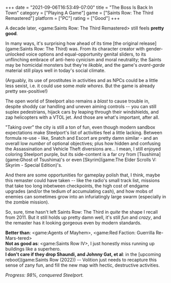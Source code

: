 +++
date = "2021-09-06T16:53:49-07:00"
title = "The Boss Is Back In Town"
category = ["Playing A Game"]
game = ["Saints Row: The Third Remastered"]
platform = ["PC"]
rating = ["Good"]
+++

A decade later, <game:Saints Row: The Third Remastered> still feels <b>pretty good</b>.

In many ways, it's surprising how ahead of its time [the original release](game:Saints Row: The Third) was.  From its character creator with gender-unlocked voice options and equal-opportunity genital sliders, to its unflinching embrace of anti-hero cynicism and moral neutrality; the Saints may be homicidal monsters but they're <i>likable</i>, and the game's <i>avant-garde</i> material still plays well in today's social climate.

(Arguably, its use of prostitutes in activities and as NPCs could be a little less sexist, i.e. it could use some <i>male whores</i>.  But the game is already pretty sex-positive!)

The open world of Steelport also remains a <i>blast</i> to cause trouble in, despite shoddy car handling and uneven aiming controls -- you can still suplex pedestrians, hijack cars by leaping through their windshields, and zap helicopters with a VTOL jet.  And those are what's important, after all.

"Taking over" the city is still a ton of fun, even though modern sandbox expectations make Steelport's list of activities feel a little lacking.  Between formula re-use - like, Snatch and Escort are pretty damn similar - and an overall low <i>number</i> of optional objectives; plus how hidden and confusing the Assassination and Vehicle Theft diversions are... I mean, I still enjoyed coloring Steelport purple, but its side-content is a far cry from [Tsushima](game:Ghost of Tsushima)'s or even [Skyrim](game:The Elder Scrolls V: Skyrim - Special Edition)'s.

And there are some opportunities for gameplay polish that, I think, maybe this remaster could have taken -- like the radio's small track list, missions that take too long inbetween checkpoints, the high cost of endgame upgrades (and/or the tedium of accumulating cash), and how mobs of enemies can sometimes grow into an infuriatingly large swarm (especially in the zombie mission).

So, sure, time hasn't left Saints Row: The Third in <i>quite</i> the shape I recall from 2011.  But it still holds up pretty damn well, it's still <i>fun</i> and <i>crazy</i>, and the remaster has it looking gorgeous even by modern standards.

<b>Better than</b>: <game:Agents of Mayhem>, <game:Red Faction: Guerrilla Re-Mars-tered>  
<b>Not as good as</b>: <game:Saints Row IV>, I just honestly miss running up buildings like a superhero.  
<b>I don't care if they drop Shaundi, and Johnny Gat, et al</b>: in the [upcoming reboot](game:Saints Row (2022)) -- Volition just needs to recapture this sense of zany fun, and fill the new map with hectic, destructive activities.

<i>Progress: 98\%, conquered Steelport.</i>
